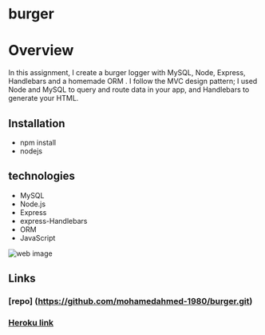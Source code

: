 # burger

# Overview

In this assignment, I create a burger logger with MySQL, Node, Express, Handlebars and a homemade ORM . I follow the MVC design pattern; I used Node and MySQL to query and route data in your app, and Handlebars to generate your HTML.

## Installation

- npm install
- nodejs

## technologies

- MySQL
- Node.js
- Express
- express-Handlebars
- ORM
- JavaScript

![web image](../public/assets/img/web.png)

## Links

### [repo] (https://github.com/mohamedahmed-1980/burger.git)

### [Heroku link](https://peaceful-refuge-28533.herokuapp.com/)
